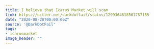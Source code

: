 ```yaml
---
title: I believe that Icarus Market will scam
link: https://nitter.net/darkdotfail/status/1299364618561757185
date: "2020-08-28T00:00:00Z"
source: '@DarkDotFail'
tags:
- icarusmarket
image_header: ""
---
```

